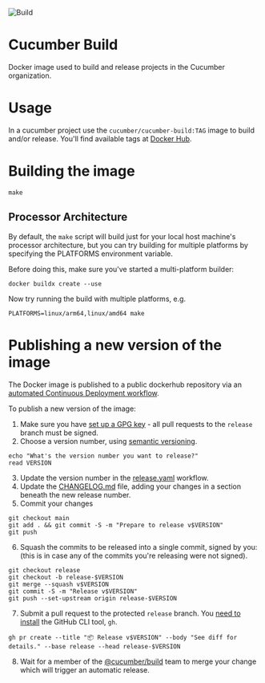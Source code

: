 ![Build](https://github.com/cucumber/build/actions/workflows/build.yaml/badge.svg)

# Cucumber Build

Docker image used to build and release projects in the Cucumber organization.

# Usage

In a cucumber project use the `cucumber/cucumber-build:TAG` image to build
and/or release. You'll find available tags at [Docker Hub](https://hub.docker.com/r/cucumber/cucumber-build/tags).

# Building the image

    make

## Processor Architecture

By default, the `make` script will build just for your local host machine's processor architecture, but you can try building for multiple platforms by specifying the PLATFORMS environment variable.

Before doing this, make sure you've started a multi-platform builder:

    docker buildx create --use

Now try running the build with multiple platforms, e.g.

    PLATFORMS=linux/arm64,linux/amd64 make

# Publishing a new version of the image

The Docker image is published to a public dockerhub repository via an [automated Continuous Deployment workflow](./.github/workflows/release.yaml).

To publish a new version of the image:

1. Make sure you have [set up a GPG key](https://docs.github.com/en/github/authenticating-to-github/signing-commits) - all pull requests to the `release` branch must be signed.
2. Choose a version number, using [semantic versioning](https://semver.org/).

```
echo "What's the version number you want to release?"
read VERSION
```

3. Update the version number in the [release.yaml](./.github/workflows/release.yaml) workflow.
4. Update the [CHANGELOG.md](./CHANGELOG.md) file, adding your changes in a section beneath the new release number.
5. Commit your changes

```
git checkout main
git add . && git commit -S -m "Prepare to release v$VERSION"
git push
```

6. Squash the commits to be released into a single commit, signed by you: (this is in case any of the commits you're releasing were not signed).

```
git checkout release
git checkout -b release-$VERSION
git merge --squash v$VERSION
git commit -S -m "Release v$VERSION"
git push --set-upstream origin release-$VERSION
```

7. Submit a pull request to the protected `release` branch. You [need to install](https://github.com/cli/cli#installation) the GitHub CLI tool, `gh`.

```
gh pr create --title "📦 Release v$VERSION" --body "See diff for details." --base release --head release-$VERSION
```

8. Wait for a member of the [@cucumber/build](https://github.com/orgs/cucumber/teams/build) team to merge your change which will trigger an automatic release.
